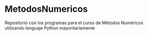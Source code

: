 # MetodosNumericos
Repositorio con los programas para el curso de Métodos Numéricos utilizando lenguaje Python mayoritariamente

